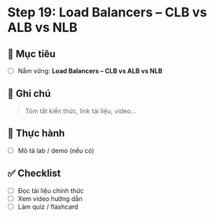 # Step 19: Load Balancers – CLB vs ALB vs NLB

## 🎯 Mục tiêu
- [ ] Nắm vững: **Load Balancers – CLB vs ALB vs NLB**

## 📘 Ghi chú
> Tóm tắt kiến thức, link tài liệu, video...

## 🧪 Thực hành
- [ ] Mô tả lab / demo (nếu có)

## ✅ Checklist
- [ ] Đọc tài liệu chính thức
- [ ] Xem video hướng dẫn
- [ ] Làm quiz / flashcard
